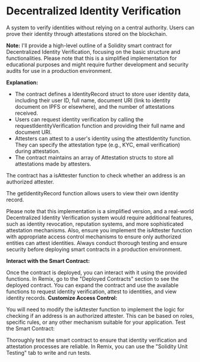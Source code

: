 # Decentralized Identity Verification 

A system to verify identities without relying on a central authority. Users can prove their identity through attestations stored on the blockchain.

__Note:__ I'll provide a high-level outline of a Solidity smart contract for Decentralized Identity Verification, focusing on the basic structure and functionalities. Please note that this is a simplified implementation for educational purposes and might require further development and security audits for use in a production environment.

__Explanation:__

 - The contract defines a IdentityRecord struct to store user identity data, including their user ID, full name, document URI (link to identity document on IPFS or elsewhere), and the number of attestations received.
 - Users can request identity verification by calling the requestIdentityVerification function and providing their full name and document URI.
 - Attesters can attest to a user's identity using the attestIdentity function. They can specify the attestation type (e.g., KYC, email verification) during attestation.
 - The contract maintains an array of Attestation structs to store all attestations made by attesters.

The contract has a isAttester function to check whether an address is an authorized attester.

The getIdentityRecord function allows users to view their own identity record.

Please note that this implementation is a simplified version, and a real-world Decentralized Identity Verification system would require additional features, such as identity revocation, reputation systems, and more sophisticated attestation mechanisms. Also, ensure you implement the isAttester function with appropriate access control mechanisms to ensure only authorized entities can attest identities. Always conduct thorough testing and ensure security before deploying smart contracts in a production environment.

__Interact with the Smart Contract:__

Once the contract is deployed, you can interact with it using the provided functions. In Remix, go to the "Deployed Contracts" section to see the deployed contract. You can expand the contract and use the available functions to request identity verification, attest to identities, and view identity records.
__Customize Access Control:__

You will need to modify the isAttester function to implement the logic for checking if an address is an authorized attester. This can be based on roles, specific rules, or any other mechanism suitable for your application.
Test the Smart Contract:

Thoroughly test the smart contract to ensure that identity verification and attestation processes are reliable. In Remix, you can use the "Solidity Unit Testing" tab to write and run tests.

